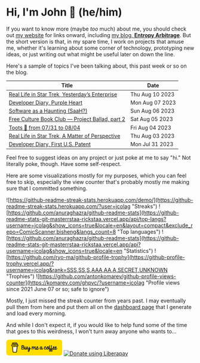# Hi, I'm John 👋 (he/him)

If you want to know more (maybe *too* much) about me, you should check out [my website](https://john.colagioia.net/) for links onward, including [my blog, **Entropy Arbitrage**](https://john.colagioia.net/blog).  But the short version is that, in my spare time, I work on projects that amuse me, whether it's learning about some corner of technology, prototyping new ideas, or just writing out what might be useful later on down the line.

Here's a sample of topics I've been talking about, this past week or so on the blog.

|Title|Date|
|-----|-------|
|[Real Life in Star Trek, Yesterday’s Enterprise](https://john.colagioia.net/blog/2023/08/10/yesterday-s-enterprise.html)|Thu Aug 10 2023|
|[Developer Diary, Purple Heart](https://john.colagioia.net/blog/2023/08/07/purple-heart.html)|Mon Aug 07 2023|
|[Software as a Haunting (SaaH?)](https://john.colagioia.net/blog/2023/08/06/code-haunting.html)|Sun Aug 06 2023|
|[Free Culture Book Club — Project Ballad, part 2](https://john.colagioia.net/blog/2023/08/05/project-ballad-2.html)|Sat Aug 05 2023|
|[Toots 🐘 from 07/31 to 08/04](https://john.colagioia.net/blog/2023/08/04/week.html)|Fri Aug 04 2023|
|[Real Life in Star Trek, A Matter of Perspective](https://john.colagioia.net/blog/2023/08/03/matter-perspective.html)|Thu Aug 03 2023|
|[Developer Diary, First U.S. Patent](https://john.colagioia.net/blog/2023/07/31/patent.html)|Mon Jul 31 2023|

Feel free to suggest ideas on any project or just poke at me to say "hi." Not literally poke, though. Have some self-respect.

Here are some visualizations mostly for my purposes, which you can feel free to skip, especially the view counter that's probably mostly me making sure that I committed something.

![https://github-readme-streak-stats.herokuapp.com/demo/](https://github-readme-streak-stats.herokuapp.com/?user=jcolag "Streaks")
![https://github.com/anuraghazra/github-readme-stats](https://github-readme-stats-git-masterrstaa-rickstaa.vercel.app/api/top-langs?username=jcolag&show_icons=true&locale=en&layout=compact&exclude_repo=ComicScanner,bisheng&langs_count=8 "Top languages")
![https://github.com/anuraghazra/github-readme-stats](https://github-readme-stats-git-masterrstaa-rickstaa.vercel.app/api?username=jcolag&show_icons=true&locale=en "Statistics")
![https://github.com/ryo-ma/github-profile-trophy](https://github-profile-trophy.vercel.app/?username=jcolag&rank=SSS,SS,S,AAA,AA,A,SECRET,UNKNOWN "Trophies")
![https://github.com/antonkomarev/github-profile-views-counter](https://komarev.com/ghpvc/?username=jcolag "Profile views since 2021 June 07 or so; safe to ignore")

Mostly, I just missed the streak counter from years past.  I may eventually pull them from here and put them all on the [dashboard page](https://github.com/jcolag/dash) that I generate and load every morning.

And while I don't expect it, if you would like to help fund some of the time that goes to this weirdness, I won't turn away anyone who wants to...

[<img src="images/default-yellow.png" alt="Buy Me a Coffee" width="150px"/>](https://www.buymeacoffee.com/jcolag)
<a href="https://liberapay.com/jcolag/donate"><img alt="Donate using Liberapay" src="https://liberapay.com/assets/widgets/donate.svg"></a>
